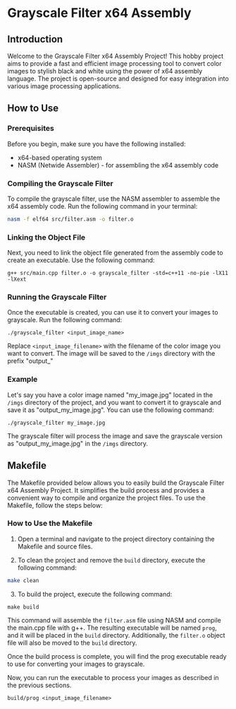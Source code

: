 # Grayscale Filter x64 Assembly

## Introduction

Welcome to the Grayscale Filter x64 Assembly Project! This hobby project aims to provide a fast and efficient image processing tool to convert color images to stylish black and white using the power of x64 assembly language. The project is open-source and designed for easy integration into various image processing applications.

## How to Use

### Prerequisites

Before you begin, make sure you have the following installed:

- x64-based operating system
- NASM (Netwide Assembler) - for assembling the x64 assembly code

### Compiling the Grayscale Filter

To compile the grayscale filter, use the NASM assembler to assemble the x64 assembly code. Run the following command in your terminal:

```bash
nasm -f elf64 src/filter.asm -o filter.o
```

### Linking the Object File

Next, you need to link the object file generated from the assembly code to create an executable. Use the following command:

```bash!
g++ src/main.cpp filter.o -o grayscale_filter -std=c++11 -no-pie -lX11 -lXext
```

### Running the Grayscale Filter

Once the executable is created, you can use it to convert your images to grayscale. Run the following command:

```bash!
./grayscale_filter <input_image_name>
```

Replace `<input_image_filename>` with the filename of the color image you want to convert. The image will be saved to the `/imgs` directory with the prefix "output_"
   
### Example
    
Let's say you have a color image named "my_image.jpg" located in the `/imgs` directory of the project, and you want to convert it to grayscale and save it as "output_my_image.jpg". You can use the following command:

```bash!
./grayscale_filter my_image.jpg
```
    
The grayscale filter will process the image and save the grayscale version as "output_my_image.jpg" in the `/imgs` directory.

## Makefile

The Makefile provided below allows you to easily build the Grayscale Filter x64 Assembly Project. It simplifies the build process and provides a convenient way to compile and organize the project files. To use the Makefile, follow the steps below:

### How to Use the Makefile

1. Open a terminal and navigate to the project directory containing the Makefile and source files.

2. To clean the project and remove the `build` directory, execute the following command:

```bash
make clean
```

3. To build the project, execute the following command:

```bash!
make build
```
This command will assemble the `filter.asm` file using NASM and compile the main.cpp file with g++. The resulting executable will be named `prog`, and it will be placed in the `build` directory. Additionally, the `filter.o` object file will also be moved to the `build` directory.

Once the build process is complete, you will find the prog executable ready to use for converting your images to grayscale.

Now, you can run the executable to process your images as described in the previous sections.

```bash!
build/prog <input_image_filename>
```
